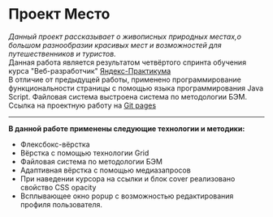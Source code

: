 # Проект Место #  
*Данный проект рассказывает о живописных природных местах,о большом разнообразии красивых мест и возможностей для путешественников и туристов.*  
Данная работа является результатом четвёртого спринта обучения курса "Веб-разработчик" [Яндекс-Практикума](https://practicum.yandex.ru/ "Сайт Яндекс-Практикума")  
В отличие от предыдущей работы, применено программирование функциональности страницы с помощью языка программирования Java Script. Файловая система выстроена система по методологии БЭМ.
Ссылка на проектную работу на [Git pages](https://andreiklepko88.github.io/mesto/ "Ссылка на сайт Проект Место")
***  
**В данной работе применены следующие технологии и методики:**  
* Флексбокс-вёрстка  
* Вёрстка с помощью технологии Grid
* Файловая система по методологии БЭМ
* Адаптивная вёрстка с помощью медиазапросов
* При наведении курсора на ссылки и блок cover реализовано свойство CSS opacity
* Всплывающее окно popup с возможностью редактирования профиля пользователя.
